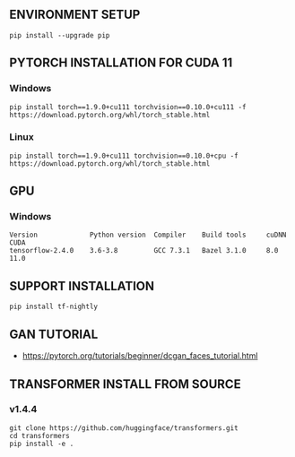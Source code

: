 ## ENVIRONMENT SETUP
    pip install --upgrade pip

## PYTORCH INSTALLATION FOR CUDA 11

### Windows
    pip install torch==1.9.0+cu111 torchvision==0.10.0+cu111 -f https://download.pytorch.org/whl/torch_stable.html

### Linux
    pip install torch==1.9.0+cu111 torchvision==0.10.0+cpu -f https://download.pytorch.org/whl/torch_stable.html

## GPU

### Windows
    Version             Python version	Compiler	Build tools     cuDNN       CUDA
    tensorflow-2.4.0    3.6-3.8	        GCC 7.3.1	Bazel 3.1.0     8.0         11.0

## SUPPORT INSTALLATION
    pip install tf-nightly

## GAN TUTORIAL
- https://pytorch.org/tutorials/beginner/dcgan_faces_tutorial.html

## TRANSFORMER INSTALL FROM SOURCE

### v1.4.4
    git clone https://github.com/huggingface/transformers.git
    cd transformers
    pip install -e .
